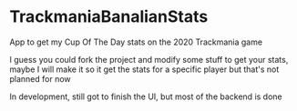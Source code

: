 # TrackmaniaBanalianStats
App to get my Cup Of The Day stats on the 2020 Trackmania game

I guess you could fork the project and modify some stuff to get your stats, maybe I will make it so it get the stats for a specific player but that's not planned for now

In development, still got to finish the UI, but most of the backend is done
